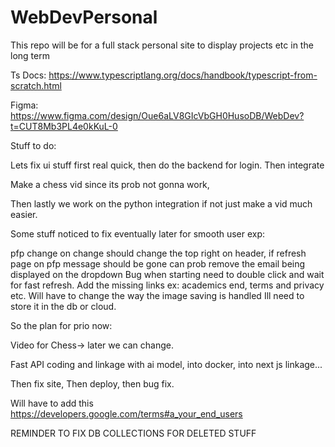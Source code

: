 # WebDevPersonal
This repo will be for a full stack personal site to display projects etc in the long term


Ts Docs: https://www.typescriptlang.org/docs/handbook/typescript-from-scratch.html


Figma: https://www.figma.com/design/Oue6aLV8GIcVbGH0HusoDB/WebDev?t=CUT8Mb3PL4e0kKuL-0



Stuff to do:

Lets fix ui stuff first real quick,
then do the backend for login.
Then integrate




Make a chess vid since its prob not gonna work,           

Then lastly we work on the python integration if not just make a vid much easier.

Some stuff noticed to fix eventually later for smooth user exp:

pfp change on change should change the top right on header,
if refresh page on pfp message should be gone
can prob remove the email being displayed on the dropdown
Bug when starting need to double click and wait for fast refresh.
Add the missing links ex: academics end, terms and privacy etc.
Will have to change the way the image saving is handled Ill need to store it in the db or cloud.


So the plan for prio now:


Video for Chess-> later we can change.

Fast API coding and linkage with ai model, into docker, into next js linkage...

Then fix site, Then deploy, then bug fix.

Will have to add this https://developers.google.com/terms#a_your_end_users

REMINDER TO FIX DB COLLECTIONS FOR DELETED STUFF
